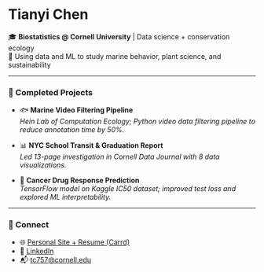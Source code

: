 # Tianyi Chen

🎓 **Biostatistics @ Cornell University** | Data science + conservation ecology  
🧪 Using data and ML to study marine behavior, plant science, and sustainability

---

### 🔬 Completed Projects

- 🐟 **Marine Video Filtering Pipeline**  
  *Hein Lab of Computation Ecology; Python video data filtering pipeline to reduce annotation time by 50%.*

- 📊 **NYC School Transit & Graduation Report**  
  *Led 13-page investigation in Cornell Data Journal with 8 data visualizations.*

- 🌿 **Cancer Drug Response Prediction**  
  *TensorFlow model on Kaggle IC50 dataset; improved test loss and explored ML interpretability.*

---

### 🔗 Connect

- 🌐 [Personal Site + Resume (Carrd)](https://tianyichen.carrd.co)  
- 💼 [LinkedIn](https://www.linkedin.com/in/tchen06/)  
- 📬 tc757@cornell.edu
